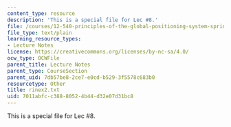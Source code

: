 ```yaml
---
content_type: resource
description: 'This is a special file for Lec #8.'
file: /courses/12-540-principles-of-the-global-positioning-system-spring-2012/7011abfcc38880524b44d32e07d31bc8_rinex2.txt
file_type: text/plain
learning_resource_types:
- Lecture Notes
license: https://creativecommons.org/licenses/by-nc-sa/4.0/
ocw_type: OCWFile
parent_title: Lecture Notes
parent_type: CourseSection
parent_uid: 7db57be8-2ce7-e0cd-b529-3f5578c683b0
resourcetype: Other
title: rinex2.txt
uid: 7011abfc-c388-8052-4b44-d32e07d31bc8
---
```

This is a special file for Lec #8.